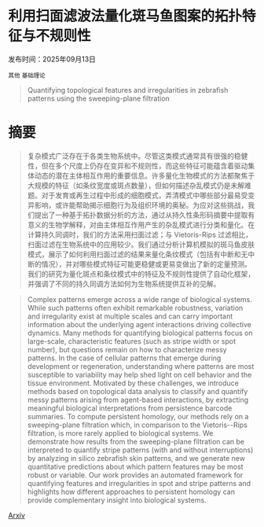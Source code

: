 # 利用扫面滤波法量化斑马鱼图案的拓扑特征与不规则性

发布时间：2025年09月13日

`其他` `基础理论`

> Quantifying topological features and irregularities in zebrafish patterns using the sweeping-plane filtration

# 摘要

> 复杂模式广泛存在于各类生物系统中。尽管这类模式通常具有很强的稳健性，但在多个尺度上仍存在变异和不规则性，而这些特征可能蕴含着驱动集体动态的潜在主体相互作用的重要信息。许多量化生物模式的方法都聚焦于大规模的特征（如条纹宽度或斑点数量），但如何描述杂乱模式仍是未解难题。对于发育或再生过程中形成的细胞模式，弄清模式中哪些部分最易受变异影响，或许能帮助揭示细胞行为及组织环境的奥秘。为应对这些挑战，我们提出了一种基于拓扑数据分析的方法，通过从持久性条形码摘要中提取有意义的生物学解释，对由主体相互作用产生的杂乱模式进行分类和量化。在计算持久同调时，我们的方法采用扫面过滤；与 Vietoris-Rips 过滤相比，扫面过滤在生物系统中的应用较少。我们通过分析计算机模拟的斑马鱼皮肤模式，展示了如何利用扫面过滤的结果来量化条纹模式（包括有中断和无中断的情况），并对哪些模式特征可能更稳健或更易变做出了新的定量预测。我们的研究为量化斑点和条纹模式中的特征及不规则性提供了自动化框架，并强调了不同的持久同调方法如何为生物系统提供互补的见解。

> Complex patterns emerge across a wide range of biological systems. While such patterns often exhibit remarkable robustness, variation and irregularity exist at multiple scales and can carry important information about the underlying agent interactions driving collective dynamics. Many methods for quantifying biological patterns focus on large-scale, characteristic features (such as stripe width or spot number), but questions remain on how to characterize messy patterns. In the case of cellular patterns that emerge during development or regeneration, understanding where patterns are most susceptible to variability may help shed light on cell behavior and the tissue environment. Motivated by these challenges, we introduce methods based on topological data analysis to classify and quantify messy patterns arising from agent-based interactions, by extracting meaningful biological interpretations from persistence barcode summaries. To compute persistent homology, our methods rely on a sweeping-plane filtration which, in comparison to the Vietoris--Rips filtration, is more rarely applied to biological systems. We demonstrate how results from the sweeping-plane filtration can be interpreted to quantify stripe patterns (with and without interruptions) by analyzing in silico zebrafish skin patterns, and we generate new quantitative predictions about which pattern features may be most robust or variable. Our work provides an automated framework for quantifying features and irregularities in spot and stripe patterns and highlights how different approaches to persistent homology can provide complementary insight into biological systems.

[Arxiv](https://arxiv.org/abs/2509.11023)